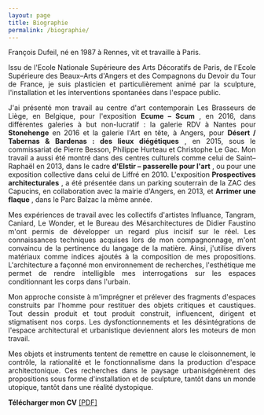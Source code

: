 ```yaml
---
layout: page
title: Biographie
permalink: /biographie/
---
```


Fran&ccedil;ois Dufeil, n&eacute; en 1987 &agrave; Rennes, vit et travaille &agrave; Paris.

<p style="text-align:justify">
Issu de l&#39;Ecole Nationale Sup&eacute;rieure des Arts D&eacute;coratifs de Paris, de l&#39;Ecole Sup&eacute;rieure des Beaux&ndash;Arts d&#39;Angers et des Compagnons du Devoir du Tour de France, je suis plasticien et particuli&egrave;rement anim&eacute; par la sculpture, l&#39;installation et les interventions spontan&eacute;es dans l&#39;espace public.
</p>

<p style="text-align:justify">
J&#39;ai pr&eacute;sent&eacute; mon travail au centre d'art contemporain Les Brasseurs de Li&egrave;ge, en Belgique, pour l&#39;exposition <span style="font-weight: bold;">Ecume  &ndash; Scum</span> , en 2016, dans diff&eacute;rentes galeries &agrave; but non-lucratif : la galerie RDV &agrave; Nantes pour <span style="font-weight: bold;">Stonehenge</span>  en 2016 et la galerie l&#39;Art en t&ecirc;te, &agrave; Angers, pour <span style="font-weight: bold;">D&eacute;sert &#47; Tabernas &amp; Bardenas : des lieux di&eacute;g&eacute;tiques</span>  , en 2015, sous le commissariat de Pierre Besson, Philippe Hurteau et Christophe Le Gac. Mon travail a aussi  &eacute;t&eacute;  montr&eacute;  dans des centres culturels comme celui de Saint&ndash;Rapha&euml;l en 2013, dans le cadre <span style="font-weight: bold;">d&#39;Elstir &ndash; passerelle pour l&#39;art</span>  , ou pour une exposition collective dans celui de Liffr&eacute;  en 2010. L&#39;exposition <span style="font-weight: bold;">Prospectives architecturales</span>  , a &eacute;t&eacute; pr&eacute;sent&eacute;e dans un parking souterrain de la ZAC des Capucins, en collaboration avec la mairie d&#39;Angers, en 2013, et <span style="font-weight: bold;">Arrimer une flaque</span>  , dans le Parc Balzac la m&ecirc;me ann&eacute;e.
</p>

<p style="text-align:justify">
Mes exp&eacute;riences de travail avec les collectifs d&#39;artistes Influance, Tangram, Caniard, Le Wonder, et le Bureau des M&eacute;sarchitectures de Didier Faustino m&#39;ont permis de d&eacute;velopper un regard plus incisif sur le r&eacute;el.
Les connaissances techniques acquises lors de mon compagnonnage, m&#39;ont convaincu de la pertinence du langage de la mati&egrave;re. Ainsi, j&#39;utilise divers mat&eacute;riaux comme indices ajout&eacute;s &agrave; la composition de mes propositions. L&#39;architecture a fa&ccedil;onn&eacute; mon environnement de recherches, l&#39;esth&eacute;tique me permet de rendre intelligible mes interrogations sur les espaces conditionnant les corps dans l&#39;urbain.
</p>

<p style="text-align:justify">
Mon approche consiste &agrave; m&#39;impr&eacute;gner et pr&eacute;lever des fragments d&#39;espaces construits par l&#39;homme pour restituer des objets critiques et caustiques. Tout dessin produit et tout produit construit, influencent, dirigent et stigmatisent nos corps. Les dysfonctionnements et les d&eacute;sint&eacute;grations de l&#39;espace architectural et urbanistique deviennent alors les moteurs de mon travail.
</p>

<p style="text-align:justify">
Mes objets et instruments tentent de remettre en cause le cloisonnement, le contr&ocirc;le, la rationalit&eacute; et le fonctionnalisme dans la production d&#39;espace architectonique.
Ces recherches dans le paysage urbanis&eacute;g&eacute;n&egrave;rent des propositions sous forme d&#39;installation et de sculpture, tant&ocirc;t dans un monde utopique, tant&ocirc;t dans une r&eacute;alit&eacute; dystopique.
</p>

<p style="text-align:justify">
<span style="font-weight: bold;">T&eacute;l&eacute;charger mon CV</span> <a href="https://www.dropbox.com/s/kehynf9pvlxkhab/CV_Francois_Dufeil.pdf?raw=1">[PDF]</a>
</p>
